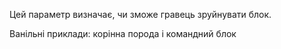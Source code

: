 Цей параметр визначає, чи зможе гравець зруйнувати блок.

Ванільні приклади: корінна порода і командний блок